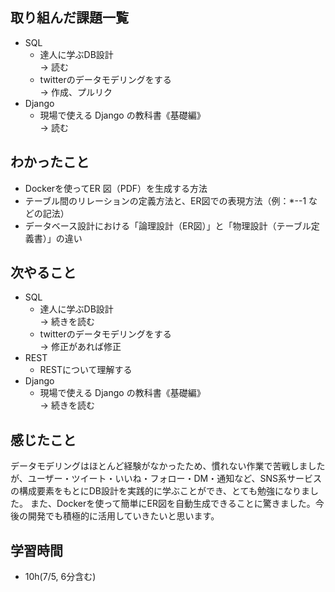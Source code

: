 ## 取り組んだ課題一覧
- SQL
  - 達人に学ぶDB設計<br>
→ 読む
  - twitterのデータモデリングをする<br>
→ 作成、プルリク
- Django
  - 現場で使える Django の教科書《基礎編》<br>
→ 読む
## わかったこと
- Dockerを使ってER 図（PDF）を生成する方法
- テーブル間のリレーションの定義方法と、ER図での表現方法（例：*--1 などの記法）
- データベース設計における「論理設計（ER図）」と「物理設計（テーブル定義書）」の違い
## 次やること
- SQL
  - 達人に学ぶDB設計<br>
→ 続きを読む
  - twitterのデータモデリングをする<br>
→ 修正があれば修正
- REST
  - RESTについて理解する
- Django
  - 現場で使える Django の教科書《基礎編》<br>
→ 続きを読む
## 感じたこと
データモデリングはほとんど経験がなかったため、慣れない作業で苦戦しましたが、ユーザー・ツイート・いいね・フォロー・DM・通知など、SNS系サービスの構成要素をもとにDB設計を実践的に学ぶことができ、とても勉強になりました。
また、Dockerを使って簡単にER図を自動生成できることに驚きました。今後の開発でも積極的に活用していきたいと思います。
## 学習時間
- 10h(7/5, 6分含む)